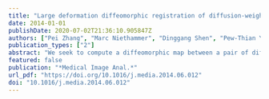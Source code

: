 ```yaml
---
title: "Large deformation diffeomorphic registration of diffusion-weighted imaging data"
date: 2014-01-01
publishDate: 2020-07-02T21:36:10.905847Z
authors: ["Pei Zhang", "Marc Niethammer", "Dinggang Shen", "Pew-Thian Yap"]
publication_types: ["2"]
abstract: "We seek to compute a diffeomorphic map between a pair of diffusion-weighted images under large deformation. Unlike existing techniques, our method allows any diffusion model to be fitted after registration for subsequent multifaceted analysis. This is achieved by directly aligning the diffusion-weighted images using a large deformation diffeomorphic registration framework formulated from an optimal control perspective. Our algorithm seeks the optimal coordinate mapping by simultaneously considering structural alignment, local fiber reorientation, and deformation regularization. Our algorithm also incorporates a multi-kernel strategy to concurrently register anatomical structures of different scales. We demonstrate the efficacy of our approach using in vivo data and report on detailed qualitative and quantitative results in comparison with several different registration strategies."
featured: false
publication: "*Medical Image Anal.*"
url_pdf: "https://doi.org/10.1016/j.media.2014.06.012"
doi: "10.1016/j.media.2014.06.012"
---
```


